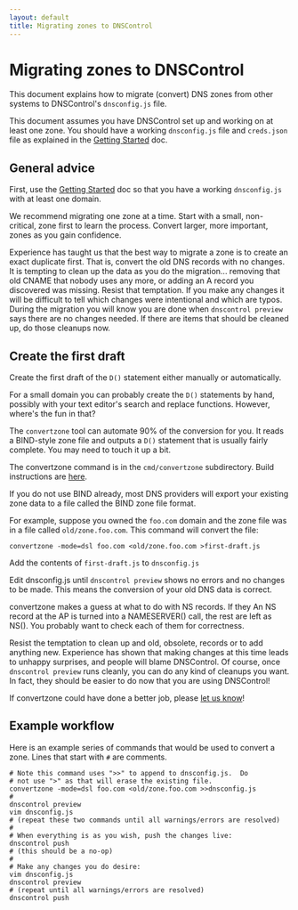 ```yaml
---
layout: default
title: Migrating zones to DNSControl
---
```


# Migrating zones to DNSControl

This document explains how to migrate (convert) DNS zones from
other systems to DNSControl's `dnsconfig.js` file.

This document assumes you have DNSControl set up and working on at
least one zone.  You should have a working `dnsconfig.js` file and
`creds.json` file as explained in the
[Getting Started]({{site.github.url}}/getting-started) doc.

## General advice

First, use the
[Getting Started]({{site.github.url}}/getting-started) doc
so that you have a working `dnsconfig.js` with at least one domain.

We recommend migrating one zone at a time. Start with a small,
non-critical, zone first to learn the process.  Convert larger,
more important, zones as you gain confidence.

Experience has taught us that the best way to migrate a zone is
to create an exact duplicate first. That is, convert the old DNS records
with no changes.  It is tempting to clean up the data as you do the migration...
removing that old CNAME that nobody uses any more, or adding an
A record you discovered was missing. Resist that temptation.  If you make any
changes it will be difficult to tell which changes were intentional
and which are typos. During the migration you will know you are done
when `dnscontrol preview` says there are no changes needed. If there
are items that should be cleaned up, do those cleanups now.

## Create the first draft

Create the first draft of the `D()` statement either manually or
automatically.

For a small domain you can probably create the `D()` statements by
hand, possibly with your text editor's search and replace functions.
However, where's the fun in that?

The `convertzone` tool can automate 90% of the conversion for you. It
reads a BIND-style zone file and outputs a `D()` statement
that is usually fairly complete. You may need to touch it up a bit.

The convertzone command is in the `cmd/convertzone` subdirectory.
Build instructions are
[here](https://github.com/StackExchange/dnscontrol/blob/master/cmd/convertzone/README.md).

If you do not use BIND already, most DNS providers will export your
existing zone data to a file called the BIND zone file format.

For example, suppose you owned the `foo.com` domain and the zone file
was in a file called `old/zone.foo.com`. This command will convert the file:

    convertzone -mode=dsl foo.com <old/zone.foo.com >first-draft.js

Add the contents of `first-draft.js` to `dnsconfig.js`

Edit dnsconfig.js until `dnscontrol preview` shows no errors and
no changes to be made. This means the conversion of your old DNS
data is correct.

convertzone makes a guess at what to do with NS records. If
they An NS record at the AP is turned into a NAMESERVER() call, the
rest are left as NS().  You probably want to check each of them for
correctness.

Resist the temptation to clean up and old, obsolete, records or to
add anything new. Experience has shown that making changes at this
time leads to unhappy surprises, and people will blame DNSControl.
Of course, once `dnscontrol preview` runs cleanly, you can do any
kind of cleanups you want.  In fact, they should be easier to do
now that you are using DNSControl!

If convertzone could have done a better job, please
[let us know](https://github.com/StackExchange/dnscontrol/issues)!

## Example workflow

Here is an example series of commands that would be used
to convert a zone. Lines that start with `#` are comments.

    # Note this command uses ">>" to append to dnsconfig.js.  Do
    # not use ">" as that will erase the existing file.
    convertzone -mode=dsl foo.com <old/zone.foo.com >>dnsconfig.js
    #
    dnscontrol preview
    vim dnsconfig.js
    # (repeat these two commands until all warnings/errors are resolved)
    #
    # When everything is as you wish, push the changes live:
    dnscontrol push
    # (this should be a no-op)
    #
    # Make any changes you do desire:
    vim dnsconfig.js
    dnscontrol preview
    # (repeat until all warnings/errors are resolved)
    dnscontrol push
